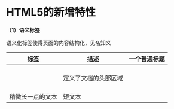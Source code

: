 # HTML5的新增特性

**（1）语义标签**

  语义化标签使得页面的内容结构化，见名知义

| 标签 | 描述 | 一个普通标题 |
| ------ | ------ | ------ |
| <header></header> | 定义了文档的头部区域 |
| 稍微长一点的文本 | 短文本 |
